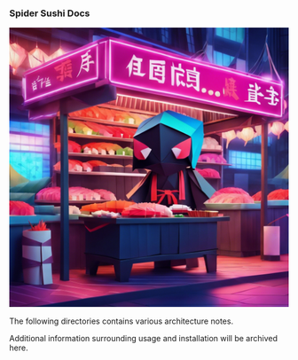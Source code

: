 ### Spider Sushi Docs

<img src="./Images/spider-sushi-logo.png">

The following directories contains various architecture notes. 

Additional information surrounding usage and installation will be archived here. 